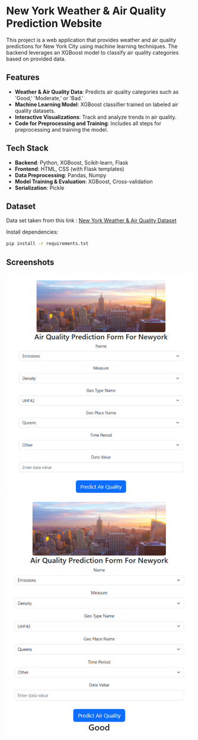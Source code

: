 # New York Weather & Air Quality Prediction Website

This project is a web application that provides weather and air quality predictions for New York City using machine learning techniques. The backend leverages an XGBoost model to classify air quality categories based on provided data.

## Features

- **Weather & Air Quality Data**: Predicts air quality categories such as 'Good,' 'Moderate,' or 'Bad.'
- **Machine Learning Model**: XGBoost classifier trained on labeled air quality datasets.
- **Interactive Visualizations**: Track and analyze trends in air quality.
- **Code for Preprocessing and Training**: Includes all steps for preprocessing and training the model.

## Tech Stack

- **Backend**: Python, XGBoost, Scikit-learn, Flask
- **Frontend**: HTML, CSS (with Flask templates)
- **Data Preprocessing**: Pandas, Numpy
- **Model Training & Evaluation**: XGBoost, Cross-validation
- **Serialization**: Pickle

## Dataset
Data set taken from this link : [New York Weather & Air Quality Dataset](https://www.kaggle.com/datasets/fatmanur12/new-york-air-quality)

Install dependencies:
   ```bash
   pip install -r requirements.txt
   ```

## Screenshots
![Homepage Screenshot](main_page.png)
![Prediction Result Screenshot](result.png)
